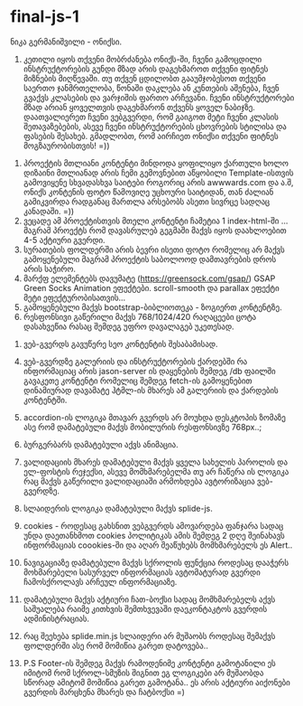 # final-js-1

ნიკა გერმანიშვილი - ონიქსი.

1. კეთილი იყოს თქვენი მობრძანება ონიქს-ში, ჩვენი გამოცდილი ინსტრუქტორების გუნდი მზად არის დაგეხმაროთ თქვენი ფიტნეს მიზნების მიღწევაში. თუ თქვენ ცდილობთ გააუმჯობესოთ თქვენი საერთო ჯანმრთელობა, წონაში დაკლება ან კუნთების აშენება, ჩვენ გვაქვს კლასების და ვარჯიშის ფართო არჩევანი. ჩვენი ინსტრუქტორები მზად არიან ყოველთვის დაგეხმარონ თქვენს ყოველ ნაბიჯზე. დაათვალიერეთ ჩვენი ვებგვერდი, რომ გაიგოთ მეტი ჩვენი კლასის შეთავაზებების, ასევე ჩვენი ინსტრუქტორების ცხოვრების სტილისა და ფასების შესახებ. გმადლობთ, რომ აირჩიეთ ონიქსი თქვენი ფიტნეს მოგზაურობისთვის! =))

<!-- Markup - ინფორმაცია  -->

1. პროექტის მთლიანი კონტენტი მინდოდა ყოფილიყო ქართული ხოლო დიზაინი მთლიანად არის ჩემი გემოვნებით აწყობილი  Template-ისთვის გამოვიყენე სხვადასხვა საიტები როგორიც არის awwwards.com და ა.შ, ონიქს კონტენის ფოტო წამოვიღე უცხოური საიტიდან, თან ძალიან გამიკვირდა რადგანაც მართლა არსებობს ასეთი სივრცე სადღაც კანადაში. =))
2. ვეცადე ამ პროექტისთვის მთელი კონტენტი ჩამეტია 1 index-html-ში ... მაგრამ პროექტს რომ დავასრულებ გეგმაში მაქვს იყოს დაახლოებით 4-5 აქტიური გვერდი.
3. სურათების ფოლდერში არის ბევრი ისეთი ფოტო რომელიც არ მაქვს გამოყენებული მაგრამ პროექტის საბოლოოდ დამთავრების დროს არის საჭირო.
4. მარქფ ელემენტებს დავუმატე (https://greensock.com/gsap/) GSAP Green Socks Animation ეფექტები. scroll-smooth და parallax ეფექტი მეტი ეფექტურობისათვის...
5. გამოყენებული მაქვს bootstrap-ბიბლიოთეკა - ზოგიერთ კონტენტზე.
6. რესფონსივი გაწერილი მაქვს 768/1024/420 რაღაცეები ცოტა დასახვეწია რასაც შემდეგ უფრო დავალაგებ უკეთესად.

<!-- SEO -->
1. ვებ-გვერდს გავუწერე სეო კონტენტის შესაბამისად.

<!-- //ჯავასკრიპტის მხარე//// -->
4. ვებ-გვერდზე გალერიის და ინსტრუქტორების ქარდებში რა ინფორმაციაც არის jason-server ის დაყენების შემდეგ /db ფაილში გავაკეთე კონტენტი რომელიც შემდეგ fetch-ის გამოყენებით დინამიურად დავამატე ჰტმლ-ის მხარეს ამ გალერიის და ქარდების კონტენტში.

2. accordion-ის ლოგიკა მთავარ გვერდს არ მოუხდა დესკტოპის ზომაზე ასე რომ დამატებული მაქვს მობილურის რესფონსივზე 768px..;

3. ბურგერბარს დამატებული აქვს ანიმაცია.
 
4. ვალიდაციის მხარეს დამატებული მაქვს ყველა სახელის პაროლის და ელ-ფოსტის რეჯექსი, ასევე მომხმარებელმა თუ არ ჩაწერა ის ლოგიკა რაც მაქვს გაწერილი ვალიდაციაში არმოხდება ავტორიზაცია ვებ-გვერდზე.

5. სლაიდერის ლოგიკა დამატებული მაქვს splide-js.

6. cookies - როდესაც გახსნით ვებგვერდს ამოვარდება ფანჯარა სადაც უნდა დაეთანხმოთ cookies პოლიტიკას ამის შემდეგ 2 დღე შეინახავს ინფორმაციას coookies-ში და აღარ შეაწუხებს მომხმარებელს ეს Alert..

7. ნავიგაციაზე დამატებული მაქვს სქროლის ფუნქცია როდესაც დააჭერს მოხმარებელი სასურველ ინფორმაციას ავტომატურად გვერდი ჩამოსქროლავს არჩეულ ინფორმაციაზე.

8. დამატებული მაქვს აქტიური ჩათ-ბოქსი სადაც მომხმარებელს აქვს საშუალება რაიმე კითხვის შემთხვევაში დაეკონტაკტოს გვერდის ადმინისტრაციას.

9. რაც შეეხება splide.min.js სლაიდერი არ მუშაობს  როდესაც შემაქვს ფოლდერში ასე რომ მომიწია გარეთ დატოვება..


11. P.S Footer-ის შემდეგ მაქვს რამოდენიმე კონტენტი გამოტანილი ეს იმიტომ რომ სქროლ-სმუზის შიგნით ეგ ლოგიკები არ მუშაობდა სწორად ამიტომ მომიწია გარეთ გამოტანა.. ეს არის აქტიური აიქონები გვერდის მარცხენა მხარეს და ჩატბოქსი =)






